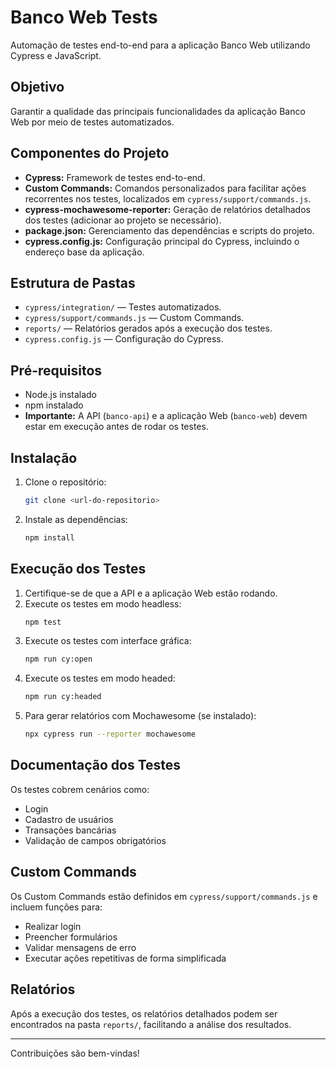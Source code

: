 # Banco Web Tests

Automação de testes end-to-end para a aplicação Banco Web utilizando Cypress e JavaScript.

## Objetivo

Garantir a qualidade das principais funcionalidades da aplicação Banco Web por meio de testes automatizados.

## Componentes do Projeto

- **Cypress:** Framework de testes end-to-end.
- **Custom Commands:** Comandos personalizados para facilitar ações recorrentes nos testes, localizados em `cypress/support/commands.js`.
- **cypress-mochawesome-reporter:** Geração de relatórios detalhados dos testes (adicionar ao projeto se necessário).
- **package.json:** Gerenciamento das dependências e scripts do projeto.
- **cypress.config.js:** Configuração principal do Cypress, incluindo o endereço base da aplicação.

## Estrutura de Pastas

- `cypress/integration/` — Testes automatizados.
- `cypress/support/commands.js` — Custom Commands.
- `reports/` — Relatórios gerados após a execução dos testes.
- `cypress.config.js` — Configuração do Cypress.

## Pré-requisitos

- Node.js instalado
- npm instalado
- **Importante:** A API (`banco-api`) e a aplicação Web (`banco-web`) devem estar em execução antes de rodar os testes.

## Instalação

1. Clone o repositório:
   ```bash
   git clone <url-do-repositorio>
   ```
2. Instale as dependências:
   ```bash
   npm install
   ```

## Execução dos Testes

1. Certifique-se de que a API e a aplicação Web estão rodando.
2. Execute os testes em modo headless:
   ```bash
   npm test
   ```
3. Execute os testes com interface gráfica:
   ```bash
   npm run cy:open
   ```
4. Execute os testes em modo headed:
   ```bash
   npm run cy:headed
   ```
5. Para gerar relatórios com Mochawesome (se instalado):
   ```bash
   npx cypress run --reporter mochawesome
   ```

## Documentação dos Testes

Os testes cobrem cenários como:

- Login
- Cadastro de usuários
- Transações bancárias
- Validação de campos obrigatórios

## Custom Commands

Os Custom Commands estão definidos em `cypress/support/commands.js` e incluem funções para:

- Realizar login
- Preencher formulários
- Validar mensagens de erro
- Executar ações repetitivas de forma simplificada

## Relatórios

Após a execução dos testes, os relatórios detalhados podem ser encontrados na pasta `reports/`, facilitando a análise dos resultados.

---

Contribuições são bem-vindas! 
